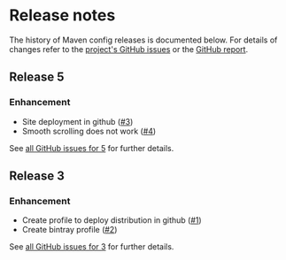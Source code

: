 # Release notes

The history of Maven config releases is documented below. For details of changes refer to the [project's GitHub issues][maven-config-issues] or the [GitHub report][github-report].

[maven-config-issues]: http://github.com/devacfr/maven-config/issues?state=closed
[github-report]: github-report.html

## Release 5

### Enhancement
- Site deployment in github ([&#35;3][issue-3])
- Smooth scrolling does not work ([&#35;4][issue-4])

See [all GitHub issues for 5][maven-config-5] for further details.

[issue-3]: https://github.com/devacfr/maven-config/issues/3
[issue-4]: https://github.com/devacfr/maven-config/issues/4

[maven-config-5]: https://github.com/devacfr/maven-config/issues?q=milestone%3A5+is%3Aclosed


## Release 3

### Enhancement
- Create profile to deploy distribution in github ([&#35;1][issue-1])
- Create bintray profile ([&#35;2][issue-2])

See [all GitHub issues for 3][maven-config-3] for further details.

[issue-1]: https://github.com/devacfr/maven-config/issues/1
[issue-2]: https://github.com/devacfr/maven-config/issues/2

[maven-config-3]: https://github.com/devacfr/maven-config/issues?q=milestone%3A3+is%3Aclosed